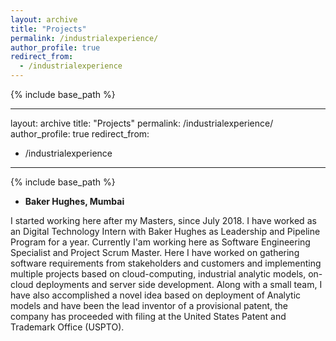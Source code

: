 ```yaml
---
layout: archive
title: "Projects"
permalink: /industrialexperience/
author_profile: true
redirect_from:
  - /industrialexperience
---
```


{% include base_path %}

---
layout: archive
title: "Projects"
permalink: /industrialexperience/
author_profile: true
redirect_from:
  - /industrialexperience
---

{% include base_path %}


* **Baker Hughes, Mumbai**

I started working here after my Masters, since July 2018. I have worked as an Digital Technology Intern with Baker Hughes as Leadership and Pipeline Program for a year. Currently I'am working here as Software Engineering Specialist and Project Scrum Master. Here I have worked on gathering software requirements from stakeholders and customers and implementing multiple projects based on cloud-computing, industrial analytic models, on-cloud deployments and server side development. Along with a small team, I have also accomplished a novel idea based on deployment of Analytic models and have been the lead inventor of a provisional patent, the company has proceeded with filing at the United States Patent and Trademark Office (USPTO).
  


